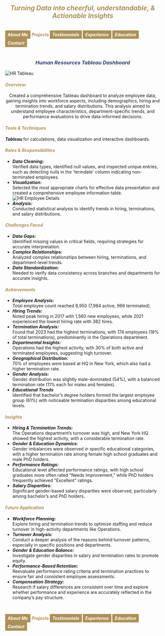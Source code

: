 ## ***<center><span style="color:#ac9055">Turning Data into cheerful, understandable, & Actionable Insights</span></center>***
<br>
<strong><em>
<a href="https://hend-a-ghafour.github.io" style="display:inline-block; padding:5px 8px; color:white; background-color:#ac9055; text-align:center; text-decoration:none; border-radius:2px;"> About Me </a>
<span style="color:#ac9055"> Projects </span>
<a href="https://hend-a-ghafour.github.io/Testimonials" style="display:inline-block; padding:5px 8px; color:white; background-color:#ac9055; text-align:center; text-decoration:none; border-radius:2px;"> Testimonials </a>
<a href="https://hend-a-ghafour.github.io/Experience" style="display:inline-block; padding:5px 8px; color:white; background-color:#ac9055; text-align:center; text-decoration:none; border-radius:2px;"> Experience </a>
<a href="https://hend-a-ghafour.github.io/Certifications" style="display:inline-block; padding:5px 8px; color:white; background-color:#ac9055; text-align:center; text-decoration:none; border-radius:2px;"> Education </a>
<a href="https://hend-a-ghafour.github.io/Contact" style="display:inline-block; padding:5px 8px; color:white; background-color:#ac9055; text-align:center; text-decoration:none; border-radius:2px;"> Contact </a>
</em></strong>
<br><br>

### ***<center><span style="color:#284574"> Human Resources Tableau Dashboard</span></center>***
![HR Tableau](https://hend-a-ghafour.github.io/Media/HR.jpg)
#### _<span style="color:#ac9055"> Overview: </span>_
<center> Created a comprehensive Tableau dashboard to analyze employee data, gaining insights into workforce aspects, including demographics, hiring and termination trends, and salary distributions. This analysis aimed to understand employee characteristics, department-specific trends, and performance evaluations to drive data-informed decisions.</center>

#### _<span style="color:#ac9055"> Tools & Techniques </span>_
<em><strong> Tableau </strong></em> for calculations, data visualization and interactive dashboards.
#### _<span style="color:#ac9055"> Roles & Responsibilities </span>_
  - ***Data Cleaning:*** <br> Verified data types, identified null values, and inspected unique entries, such as detecting nulls in the 'termdate' column indicating non-terminated employees.
  - ***Visualization:*** <br> Selected the most appropriate charts for effective data presentation and created a comprehensive employee information table.
![HR Employee Details](https://hend-a-ghafour.github.io/Media/HR-E-Details.jpg)
  - ***Analysis:*** <br> Conducted statistical analysis to identify trends in hiring, terminations, and salary distributions.
#### _<span style="color:#ac9055"> Challenges Faced </span>_
  - ***Data Gaps:*** <br> Identified missing values in critical fields, requiring strategies for accurate interpretation.
  - ***Complex Relationships:*** <br> Analyzed complex relationships between hiring, terminations, and department-level trends.
  - ***Data Standardization:*** <br> Needed to verify data consistency across branches and departments for accurate insights.
#### _<span style="color:#ac9055"> Achievements </span>_
  - ***Employee Analysis:*** <br> Total employee count reached 8,950 (7,984 active, 966 terminated).
  - ***Hiring Trends:*** <br> Noted peak hiring in 2017 with 1,560 new employees, while 2021 experienced the lowest hiring rate with 382 hires.
  - ***Termination Analysis:*** <br> Found that 2023 had the highest terminations, with 174 employees (18% of total terminations), predominantly in the Operations department.
  - ***Departmental Insights:*** <br> Operations had the highest activity, with 30% of both active and terminated employees, suggesting high turnover.
  - ***Geographical Distribution:*** <br> 70% of employees were based at HQ in New York, which also had a higher termination rate.
  - ***Gender Analysis:*** <br> Gender distribution was slightly male-dominated (54%), with a balanced termination rate (11% each for males and females).
  - ***Educational Trends*** <br> Identified that bachelor’s degree holders formed the largest employee group (61%) with noticeable termination disparities among educational levels.
#### _<span style="color:#ac9055"> Insights </span>_
  - ***Hiring & Termination Trends:*** <br> The Operations department’s turnover was high, and New York HQ showed the highest activity, with a considerable termination rate.
  - ***Gender & Education Dynamics:*** <br> Gender imbalances were observed in specific educational categories, with a higher termination rate among female high school graduates and male PhD holders.
  - ***Performance Ratings:*** <br> Educational level affected performance ratings, with high school graduates more often rated "Needs Improvement," while PhD holders frequently achieved "Excellent" ratings.
  - ***Salary Disparities:*** <br> Significant gender-based salary disparities were observed, particularly among bachelor’s and PhD holders.
#### _<span style="color:#ac9055"> Future Application </span>_
  - ***Workforce Planning:*** <br> Explore hiring and termination trends to optimize staffing and reduce turnover in high-activity departments like Operations.
  - ***Turnover Analysis:*** <br> Conduct a deeper analysis of the reasons behind turnover patterns, especially in specific positions and departments.
  - ***Gender & Education Balance:*** <br> Investigate gender disparities in salary and termination rates to promote equity.
  - ***Performance-Based Retention:*** <br> Reevaluate performance rating criteria and termination practices to ensure fair and consistent employee assessments.
  - ***Compensation Strategy:*** <br> Research if salary differences are consistent over time and explore whether performance and experience are accurately reflected in the company’s pay structure.






<br>
    
<strong><em>
<a href="https://hend-a-ghafour.github.io" style="display:inline-block; padding:5px 8px; color:white; background-color:#ac9055; text-align:center; text-decoration:none; border-radius:2px;"> About Me </a>
<span style="color:#ac9055"> Projects </span>
<a href="https://hend-a-ghafour.github.io/Testimonials" style="display:inline-block; padding:5px 8px; color:white; background-color:#ac9055; text-align:center; text-decoration:none; border-radius:2px;"> Testimonials </a>
<a href="https://hend-a-ghafour.github.io/Experience" style="display:inline-block; padding:5px 8px; color:white; background-color:#ac9055; text-align:center; text-decoration:none; border-radius:2px;"> Experience </a>
<a href="https://hend-a-ghafour.github.io/Certifications" style="display:inline-block; padding:5px 8px; color:white; background-color:#ac9055; text-align:center; text-decoration:none; border-radius:2px;"> Education </a>
<a href="https://hend-a-ghafour.github.io/Contact" style="display:inline-block; padding:5px 8px; color:white; background-color:#ac9055; text-align:center; text-decoration:none; border-radius:2px;"> Contact </a>
</em></strong>
